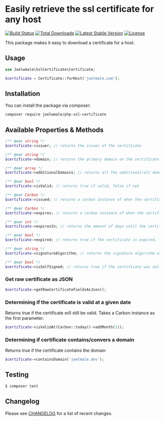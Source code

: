 # Easily retrieve the ssl certificate for any host

<a href="https://github.com/joelwmale/php-ssl-certificate/actions"><img src="https://github.com/joelwmale/php-ssl-certificate/workflows/tests/badge.svg" alt="Build Status"></a>
<a href="https://packagist.org/packages/joelwmale/php-ssl-certificate"><img src="https://img.shields.io/packagist/dt/joelwmale/php-ssl-certificate" alt="Total Downloads"></a>
<a href="https://packagist.org/packages/joelwmale/php-ssl-certificate"><img src="https://img.shields.io/packagist/v/joelwmale/php-ssl-certificate" alt="Latest Stable Version"></a>
<a href="https://packagist.org/packages/joelwmale/php-ssl-certificate"><img src="https://img.shields.io/packagist/l/joelwmale/php-ssl-certificate" alt="License"></a>

This package makes it easy to download a certificate for a host.

## Usage

```php
use Joelwmale\SslCertificate\Certificate;

$certificate = Certificate::forHost('joelmale.com');
```

## Installation

You can install the package via composer:

```bash
composer require joelwmale/php-ssl-certificate
```

## Available Properties & Methods

```php
/** @var string */
$certificate->issuer; // returns the issuer of the certificate

/** @var string */
$certificate->domain; // returns the primary domain on the certificate

/** @var array */
$certificate->additionalDomains; // returns all the additional/alt domains on the certificate

/** @var bool */
$certificate->isValid; // returns true if valid, false if not

/** @var Carbon */
$certificate->issued; // returns a carbon instance of when the certificate was issued

/** @var Carbon */
$certificate->expires; // returns a carbon instance of when the certificate expires

/** @var int */
$certificate->expiresIn; // returns the amount of days until the certificate expires

/** @var bool */
$certificate->expired; // returns true if the certificate is expired, false if not

/** @var string */
$certificate->signatureAlgorithm; // returns the signature algorithm used to sign the certificate

/** @var bool */
$certificate->isSelfSigned; // returns true if the certificate was self signed
```

### Get raw certificate as JSON

```php
$certificate->getRawCertificateFieldsAsJson();
```

### Determining if the certificate is valid at a given date

Returns true if the certificate will still be valid.
Takes a Carbon instance as the first parameter.

```php
$certificate->isValidAt(Carbon::today()->addMonth(1));
```

### Determining if certificate contains/convers a domain

Returns true if the certificate contains the domain

```php
$certificate->containsDomain('joelmale.dev');
```

## Testing

``` bash
$ composer test
```

## Changelog

Please see [CHANGELOG](CHANGELOG.md) for a list of recent changes.
